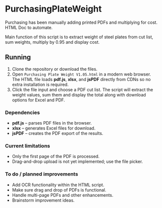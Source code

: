 # PurchasingPlateWeight
Purchasing has been manually adding printed PDFs and multiplying for cost. HTML Doc to automate.

Main function of this script is to extract weight of steel plates from cut list, sum weights, multiply by 0.95 and display cost.

## Running
1. Clone the repository or download the files.
2. Open `Purchasing Plate Weight V1.05.html` in a modern web browser.
   The HTML file loads **pdf.js**, **xlsx**, and **jsPDF** directly from CDNs so
   no extra installation is required.
3. Click the file input and choose a PDF cut list. The script will extract the
   weight values, sum them and display the total along with download options for
   Excel and PDF.

### Dependencies
- **pdf.js** – parses PDF files in the browser.
- **xlsx** – generates Excel files for download.
- **jsPDF** – creates the PDF export of the results.

### Current limitations
- Only the first page of the PDF is processed.
- Drag-and-drop upload is not yet implemented; use the file picker.

### To do / planned improvements
- Add OCR functionality within the HTML script.
- Make sure drag and drop of PDFs is functional.
- Handle multi-page PDFs and other enhancements.
- Brainstorm improvement ideas.
